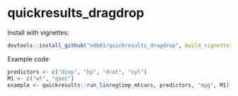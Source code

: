 # quickresults_dragdrop

Install with vignettes:

``` r
devtools::install_github("odb01/quickresults_dragdrop", build_vignettes = TRUE)
```

Example code

``` r
predictors <- c("disp", "hp", "drat", "cyl")
M1 <- c("wt", "qsec")
example <- quickresults::run_linreg(imp_mtcars, predictors, "mpg", M1)
```
